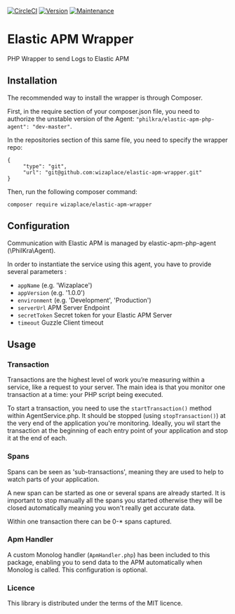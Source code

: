 [![CircleCI](https://circleci.com/gh/wizaplace/elastic-apm-wrapper.svg?style=svg&circle-token=6c0dadd3c5c190c95ac1ba88eacdc164861e7443)](https://circleci.com/gh/wizaplace/elastic-apm-wrapper)
[![Version](https://img.shields.io/github/v/release/wizaplace/elastic-apm-wrapper)](https://circleci.com/gh/wizaplace/elastic-apm-wrapper/tree/master)
[![Maintenance](https://img.shields.io/badge/Maintained%3F-yes-green.svg)](https://GitHub.com/wizaplace/elastic-apm-wrapper/graphs/commit-activity)

# Elastic APM Wrapper

PHP Wrapper to send Logs to Elastic APM

## Installation

The recommended way to install the wrapper is through Composer.

First, in the require section of your composer.json file, you need to authorize the unstable version of the Agent:
`"philkra/elastic-apm-php-agent": "dev-master"`.

In the repositories section of this same file, you need to specify the wrapper repo:

    {
         "type": "git",
         "url": "git@github.com:wizaplace/elastic-apm-wrapper.git"
    }

Then, run the following composer command:

```composer require wizaplace/elastic-apm-wrapper```

## Configuration

Communication with Elastic APM is managed by elastic-apm-php-agent (\PhilKra\Agent).

In order to instantiate the service using this agent, you have to provide several parameters :
- `appName` (e.g. 'Wizaplace')
- `appVersion` (e.g. '1.0.0')
- `environment` (e.g. 'Development', 'Production')
- `serverUrl` APM Server Endpoint
- `secretToken` Secret token for your Elastic APM Server
- `timeout` Guzzle Client timeout

## Usage

### Transaction
Transactions are the highest level of work you’re measuring within a service, like a request to your server.
The main idea is that you monitor one transaction at a time: your PHP script being executed.


To start a transaction, you need to use the ```startTransaction()``` method within AgentService.php.
It should be stopped (using ```stopTransaction()```) at the very end of the application you're monitoring.
Ideally, you wil start the transaction at the beginning of each entry point of your application
and stop it at the end of each.

### Spans
Spans can be seen as 'sub-transactions', meaning they are used to help to watch parts of your application.

A new span can be started as one or several spans are already started. It is important to stop manually all the spans you started otherwise they will be closed automatically meaning you won't really get accurate data.

Within one transaction there can be 0-* spans captured.

### Apm Handler
A custom Monolog handler (`ApmHandler.php`) has been included to this package, enabling you to send data to the APM automatically when Monolog is called.
This configuration is optional.

### Licence
This library is distributed under the terms of the MIT licence.
